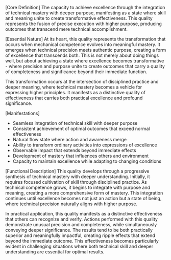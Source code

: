 [Core Definition]
The capacity to achieve excellence through the integration of technical mastery with deeper purpose, manifesting as a state where skill and meaning unite to create transformative effectiveness. This quality represents the fusion of precise execution with higher purpose, producing outcomes that transcend mere technical accomplishment.

[Essential Nature]
At its heart, this quality represents the transformation that occurs when mechanical competence evolves into meaningful mastery. It emerges when technical precision meets authentic purpose, creating a form of excellence that transcends both. This is not merely about doing things well, but about achieving a state where excellence becomes transformative - where precision and purpose unite to create outcomes that carry a quality of completeness and significance beyond their immediate function.

This transformation occurs at the intersection of disciplined practice and deeper meaning, where technical mastery becomes a vehicle for expressing higher principles. It manifests as a distinctive quality of effectiveness that carries both practical excellence and profound significance.

[Manifestations]
- Seamless integration of technical skill with deeper purpose
- Consistent achievement of optimal outcomes that exceed normal effectiveness
- Natural flow state where action and awareness merge
- Ability to transform ordinary activities into expressions of excellence
- Observable impact that extends beyond immediate effects
- Development of mastery that influences others and environment
- Capacity to maintain excellence while adapting to changing conditions

[Functional Description]
This quality develops through a progressive synthesis of technical mastery with deeper understanding. Initially, it requires focused cultivation of skill through disciplined practice. As technical competence grows, it begins to integrate with purpose and meaning, creating a more comprehensive form of mastery. This integration continues until excellence becomes not just an action but a state of being, where technical precision naturally aligns with higher purpose.

In practical application, this quality manifests as a distinctive effectiveness that others can recognize and verify. Actions performed with this quality demonstrate unusual precision and completeness, while simultaneously conveying deeper significance. The results tend to be both practically superior and meaningfully impactful, creating ripple effects that extend beyond the immediate outcome. This effectiveness becomes particularly evident in challenging situations where both technical skill and deeper understanding are essential for optimal results.